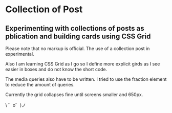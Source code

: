 Collection of Post
=================

Experimenting with collections of posts as pblication and building cards using CSS Grid
------------


Please note that no markup is official. The use of a collection post in experimental.

Also I am learning CSS Grid as I go so I define more explicit girds as I see easier in boxes and do not know the short code.

The media queries also have to be written. I tried to use the fraction element to reduce the amount of queries.

Currently the grid collapses fine until screens smaller and 650px.

\ ゜o゜)ノ
